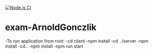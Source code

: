 [![Node.js CI](https://github.com/pg6301-fall2022/exam-ArnoldGonczlik/actions/workflows/node.js.yml/badge.svg)](https://github.com/pg6301-fall2022/exam-ArnoldGonczlik/actions/workflows/node.js.yml)

# exam-ArnoldGonczlik

-To run application from root:
  -cd client
  -npm install
  -cd ../server
  -npm install
  -cd..
  -npm install
  -npm run start
